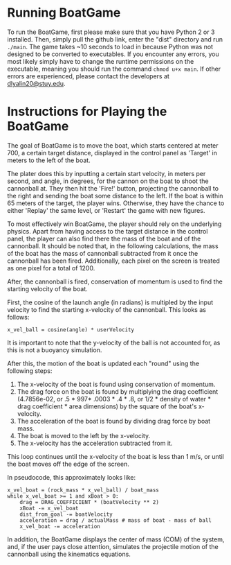 # Running BoatGame

To run the BoatGame, first please make sure that you have Python 2 or 
3 installed. Then, simply pull the github link, enter the "dist" directory
and run `./main`. The game takes ~10 seconds to load in because Python was not designed to be converted to executables.
If you encounter any errors, you most likely simply have to change the runtime permissions on the executable, meaning you should run the command `chmod u+x main`. If other errors are experienced, please contact the developers at [dlyalin20@stuy.edu](dlyalin20@stuy.edu).

# Instructions for Playing the BoatGame

The goal of BoatGame is to move the boat, which starts centered at meter 700, a certain
target distance, displayed in the control panel as 'Target' in meters to the left of the 
boat.

The plater does this by inputting a certain start velocity, in meters per second, and angle, 
in degrees, for the cannon on the boat to shoot the cannonball at. They then hit the 'Fire!'
button, projecting the cannonball to the right and sending the boat some distance to the left.
If the boat is within 65 meters of the target, the player wins. Otherwise, they have the chance
to either 'Replay' the same level, or 'Restart' the game with new figures.

To most effectively win BoatGame, the player should rely on the underlying physics. Apart from
having access to the target distance in the control panel, the player can also find there
the mass of the boat and of the cannonball. It should be noted that, in the following calculations,
the mass of the boat has the mass of cannonball subtracted from it once the cannonball has been fired.
Additionally, each pixel on the screen is treated as one pixel for a total of 1200.

After, the cannonball is fired, conservation of momentum is used to find the starting velocity of the
boat.

First, the cosine of the launch angle (in radians) is multipled by the input velocity to find the
starting x-velocity of the cannonball. This looks as follows:

`x_vel_ball = cosine(angle) * userVelocity`

It is important to note that the y-velocity of the ball is not accounted for, as this is not a
buoyancy simulation.

After this, the motion of the boat is updated each "round" using the following steps:
1. The x-velocity of the boat is found using conservation of momentum.
2. The drag force on the boat is found by multiplying the drag coefficient (4.7856e-02, or .5 * 997* .0003 * .4 * .8, or 1/2 * density of water * drag coefficient * area dimensions) by the square of the
boat's x-velocity.
3. The acceleration of the boat is found by dividing drag force by boat mass.
4. The boat is moved to the left by the x-velocity.
5. The x-velocity has the acceleration subtracted from it.

This loop continues until the x-velocity of the boat is less than 1 m/s, or until the boat moves off the edge of the screen.

In pseudocode, this approximately looks like:
```
x_vel_boat = (rock_mass * x_vel_ball) / boat_mass
while x_vel_boat >= 1 and xBoat > 0:
    drag = DRAG_COEFFICIENT * (boatVelocity ** 2)
    xBoat -= x_vel_boat
    dist_from_goal -= boatVelocity
    acceleration = drag / actualMass # mass of boat - mass of ball
    x_vel_boat -= acceleration
```
In addition, the BoatGame displays the center of mass (COM) of the system, and, if the user pays close attention, simulates the projectile motion of the cannonball using the kinematics equations.